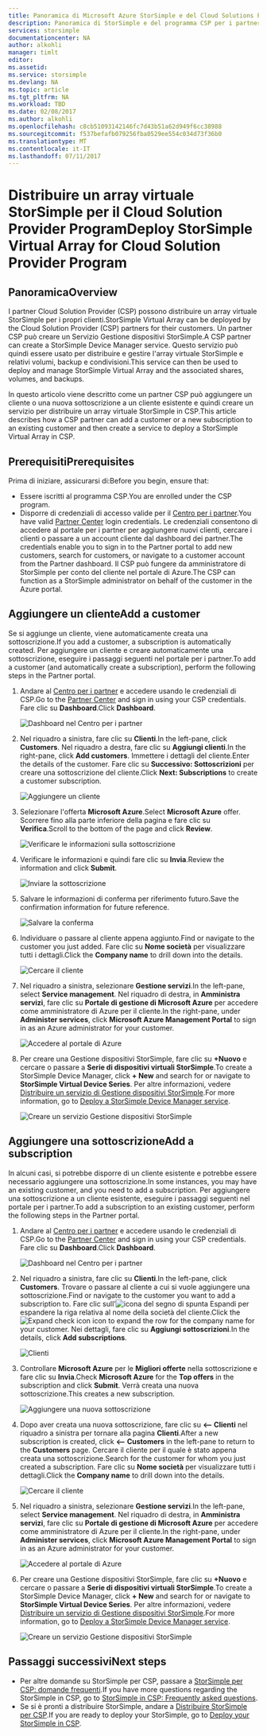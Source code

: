 ```yaml
---
title: Panoramica di Microsoft Azure StorSimple e del Cloud Solutions Provider Program | Microsoft Docs
description: Panoramica di StorSimple e del programma CSP per i partner StorSimple.
services: storsimple
documentationcenter: NA
author: alkohli
manager: timlt
editor: 
ms.assetid: 
ms.service: storsimple
ms.devlang: NA
ms.topic: article
ms.tgt_pltfrm: NA
ms.workload: TBD
ms.date: 02/08/2017
ms.author: alkohli
ms.openlocfilehash: c8cb51093142146fc7d43b51a62d949f6cc38988
ms.sourcegitcommit: f537befafb079256fba0529ee554c034d73f36b0
ms.translationtype: MT
ms.contentlocale: it-IT
ms.lasthandoff: 07/11/2017
---
```

# <a name="deploy-storsimple-virtual-array-for-cloud-solution-provider-program"></a><span data-ttu-id="deada-103">Distribuire un array virtuale StorSimple per il Cloud Solution Provider Program</span><span class="sxs-lookup"><span data-stu-id="deada-103">Deploy StorSimple Virtual Array for Cloud Solution Provider Program</span></span>

## <a name="overview"></a><span data-ttu-id="deada-104">Panoramica</span><span class="sxs-lookup"><span data-stu-id="deada-104">Overview</span></span>

<span data-ttu-id="deada-105">I partner Cloud Solution Provider (CSP) possono distribuire un array virtuale StorSimple per i propri clienti.</span><span class="sxs-lookup"><span data-stu-id="deada-105">StorSimple Virtual Array can be deployed by the Cloud Solution Provider (CSP) partners for their customers.</span></span> <span data-ttu-id="deada-106">Un partner CSP può creare un Servizio Gestione dispositivi StorSimple.</span><span class="sxs-lookup"><span data-stu-id="deada-106">A CSP partner can create a StorSimple Device Manager service.</span></span> <span data-ttu-id="deada-107">Questo servizio può quindi essere usato per distribuire e gestire l'array virtuale StorSimple e relativi volumi, backup e condivisioni.</span><span class="sxs-lookup"><span data-stu-id="deada-107">This service can then be used to deploy and manage StorSimple Virtual Array and the associated shares, volumes, and backups.</span></span>

<span data-ttu-id="deada-108">In questo articolo viene descritto come un partner CSP può aggiungere un cliente o una nuova sottoscrizione a un cliente esistente e quindi creare un servizio per distribuire un array virtuale StorSimple in CSP.</span><span class="sxs-lookup"><span data-stu-id="deada-108">This article describes how a CSP partner can add a customer or a new subscription to an existing customer and then create a service to deploy a StorSimple Virtual Array in CSP.</span></span>

## <a name="prerequisites"></a><span data-ttu-id="deada-109">Prerequisiti</span><span class="sxs-lookup"><span data-stu-id="deada-109">Prerequisites</span></span>

<span data-ttu-id="deada-110">Prima di iniziare, assicurarsi di:</span><span class="sxs-lookup"><span data-stu-id="deada-110">Before you begin, ensure that:</span></span>

- <span data-ttu-id="deada-111">Essere iscritti al programma CSP.</span><span class="sxs-lookup"><span data-stu-id="deada-111">You are enrolled under the CSP program.</span></span>
- <span data-ttu-id="deada-112">Disporre di credenziali di accesso valide per il [Centro per i partner](http://partnercenter.microsoft.com/).</span><span class="sxs-lookup"><span data-stu-id="deada-112">You have valid [Partner Center](http://partnercenter.microsoft.com/) login credentials.</span></span> <span data-ttu-id="deada-113">Le credenziali consentono di accedere al portale per i partner per aggiungere nuovi clienti, cercare i clienti o passare a un account cliente dal dashboard dei partner.</span><span class="sxs-lookup"><span data-stu-id="deada-113">The credentials enable you to sign in to the Partner portal to add new customers, search for customers, or navigate to a customer account from the Partner dashboard.</span></span> <span data-ttu-id="deada-114">Il CSP può fungere da amministratore di StorSimple per conto del cliente nel portale di Azure.</span><span class="sxs-lookup"><span data-stu-id="deada-114">The CSP can function as a StorSimple administrator on behalf of the customer in the Azure portal.</span></span>
                             
## <a name="add-a-customer"></a><span data-ttu-id="deada-115">Aggiungere un cliente</span><span class="sxs-lookup"><span data-stu-id="deada-115">Add a customer</span></span>

<span data-ttu-id="deada-116">Se si aggiunge un cliente, viene automaticamente creata una sottoscrizione.</span><span class="sxs-lookup"><span data-stu-id="deada-116">If you add a customer, a subscription is automatically created.</span></span> <span data-ttu-id="deada-117">Per aggiungere un cliente e creare automaticamente una sottoscrizione, eseguire i passaggi seguenti nel portale per i partner.</span><span class="sxs-lookup"><span data-stu-id="deada-117">To add a customer (and automatically create a subscription), perform the following steps in the Partner portal.</span></span>

1. <span data-ttu-id="deada-118">Andare al [Centro per i partner](http://partnercenter.microsoft.com/) e accedere usando le credenziali di CSP.</span><span class="sxs-lookup"><span data-stu-id="deada-118">Go to the [Partner Center](http://partnercenter.microsoft.com/) and sign in using your CSP credentials.</span></span> <span data-ttu-id="deada-119">Fare clic su **Dashboard**.</span><span class="sxs-lookup"><span data-stu-id="deada-119">Click **Dashboard**.</span></span>

     ![Dashboard nel Centro per i partner](./media/storsimple-partner-csp-deploy/image1.png)
                              
2. <span data-ttu-id="deada-121">Nel riquadro a sinistra, fare clic su **Clienti**.</span><span class="sxs-lookup"><span data-stu-id="deada-121">In the left-pane, click **Customers**.</span></span> <span data-ttu-id="deada-122">Nel riquadro a destra, fare clic su **Aggiungi clienti**.</span><span class="sxs-lookup"><span data-stu-id="deada-122">In the right-pane, click **Add customers**.</span></span> <span data-ttu-id="deada-123">Immettere i dettagli del cliente.</span><span class="sxs-lookup"><span data-stu-id="deada-123">Enter the details of the customer.</span></span> <span data-ttu-id="deada-124">Fare clic su **Successivo: Sottoscrizioni** per creare una sottoscrizione del cliente.</span><span class="sxs-lookup"><span data-stu-id="deada-124">Click **Next: Subscriptions** to create a customer subscription.</span></span>

    ![Aggiungere un cliente](./media/storsimple-partner-csp-deploy/image2.png)

3.  <span data-ttu-id="deada-126">Selezionare l'offerta **Microsoft Azure**.</span><span class="sxs-lookup"><span data-stu-id="deada-126">Select **Microsoft Azure** offer.</span></span> <span data-ttu-id="deada-127">Scorrere fino alla parte inferiore della pagina e fare clic su **Verifica**.</span><span class="sxs-lookup"><span data-stu-id="deada-127">Scroll to the bottom of the page and click **Review**.</span></span>

    ![Verificare le informazioni sulla sottoscrizione](./media/storsimple-partner-csp-deploy/image3.png)
                              
4. <span data-ttu-id="deada-129">Verificare le informazioni e quindi fare clic su **Invia**.</span><span class="sxs-lookup"><span data-stu-id="deada-129">Review the information and click **Submit**.</span></span>

    ![Inviare la sottoscrizione](./media/storsimple-partner-csp-deploy/image4.png)

5. <span data-ttu-id="deada-131">Salvare le informazioni di conferma per riferimento futuro.</span><span class="sxs-lookup"><span data-stu-id="deada-131">Save the confirmation information for future reference.</span></span>

    ![Salvare la conferma](./media/storsimple-partner-csp-deploy/image5.png)

6. <span data-ttu-id="deada-133">Individuare o passare al cliente appena aggiunto.</span><span class="sxs-lookup"><span data-stu-id="deada-133">Find or navigate to the customer you just added.</span></span> <span data-ttu-id="deada-134">Fare clic su **Nome società** per visualizzare tutti i dettagli.</span><span class="sxs-lookup"><span data-stu-id="deada-134">Click the **Company name** to drill down into the details.</span></span>

    ![Cercare il cliente](./media/storsimple-partner-csp-deploy/image6.png)  

7. <span data-ttu-id="deada-136">Nel riquadro a sinistra, selezionare **Gestione servizi**.</span><span class="sxs-lookup"><span data-stu-id="deada-136">In the left-pane, select **Service management**.</span></span> <span data-ttu-id="deada-137">Nel riquadro di destra, in **Amministra servizi**, fare clic su **Portale di gestione di Microsoft Azure** per accedere come amministratore di Azure per il cliente.</span><span class="sxs-lookup"><span data-stu-id="deada-137">In the right-pane, under **Administer services**, click **Microsoft Azure Management Portal** to sign in as an Azure administrator for your customer.</span></span>

    ![Accedere al portale di Azure](./media/storsimple-partner-csp-deploy/image9.png)

8. <span data-ttu-id="deada-139">Per creare una Gestione dispositivi StorSimple, fare clic su **+Nuovo** e cercare o passare a **Serie di dispositivi virtuali StorSimple**.</span><span class="sxs-lookup"><span data-stu-id="deada-139">To create a StorSimple Device Manager, click **+ New** and search for or navigate to **StorSimple Virtual Device Series**.</span></span> <span data-ttu-id="deada-140">Per altre informazioni, vedere [Distribuire un servizio di Gestione dispositivi StorSimple](storsimple-virtual-array-manage-service.md).</span><span class="sxs-lookup"><span data-stu-id="deada-140">For more information, go to [Deploy a StorSimple Device Manager service](storsimple-virtual-array-manage-service.md).</span></span>

    ![Creare un servizio Gestione dispositivi StorSimple](./media/storsimple-partner-csp-deploy/image8.png)


## <a name="add-a-subscription"></a><span data-ttu-id="deada-142">Aggiungere una sottoscrizione</span><span class="sxs-lookup"><span data-stu-id="deada-142">Add a subscription</span></span>

<span data-ttu-id="deada-143">In alcuni casi, si potrebbe disporre di un cliente esistente e potrebbe essere necessario aggiungere una sottoscrizione.</span><span class="sxs-lookup"><span data-stu-id="deada-143">In some instances, you may have an existing customer, and you need to add a subscription.</span></span> <span data-ttu-id="deada-144">Per aggiungere una sottoscrizione a un cliente esistente, eseguire i passaggi seguenti nel portale per i partner.</span><span class="sxs-lookup"><span data-stu-id="deada-144">To add a subscription to an existing customer, perform the following steps in the Partner portal.</span></span>

1. <span data-ttu-id="deada-145">Andare al [Centro per i partner](http://partnercenter.microsoft.com/) e accedere usando le credenziali di CSP.</span><span class="sxs-lookup"><span data-stu-id="deada-145">Go to the [Partner Center](http://partnercenter.microsoft.com/) and sign in using your CSP credentials.</span></span> <span data-ttu-id="deada-146">Fare clic su **Dashboard**.</span><span class="sxs-lookup"><span data-stu-id="deada-146">Click **Dashboard**.</span></span>

     ![Dashboard nel Centro per i partner](./media/storsimple-partner-csp-deploy/image1.png)
                              
2. <span data-ttu-id="deada-148">Nel riquadro a sinistra, fare clic su **Clienti**.</span><span class="sxs-lookup"><span data-stu-id="deada-148">In the left-pane, click **Customers**.</span></span> <span data-ttu-id="deada-149">Trovare o passare al cliente a cui si vuole aggiungere una sottoscrizione.</span><span class="sxs-lookup"><span data-stu-id="deada-149">Find or navigate to the customer you want to add a subscription to.</span></span> <span data-ttu-id="deada-150">Fare clic sull'![icona del segno di spunta Espandi](./media/storsimple-partner-csp-deploy/expand_pane_icon.png) per espandere la riga relativa al nome della società del cliente.</span><span class="sxs-lookup"><span data-stu-id="deada-150">Click the ![Expand check icon](./media/storsimple-partner-csp-deploy/expand_pane_icon.png) icon to expand the row for the company name for your customer.</span></span> <span data-ttu-id="deada-151">Nei dettagli, fare clic su **Aggiungi sottoscrizioni**.</span><span class="sxs-lookup"><span data-stu-id="deada-151">In the details, click **Add subscriptions**.</span></span>

    ![Clienti](./media/storsimple-partner-csp-deploy/image10.png)

3. <span data-ttu-id="deada-153">Controllare **Microsoft Azure** per le **Migliori offerte** nella sottoscrizione e fare clic su **Invia**.</span><span class="sxs-lookup"><span data-stu-id="deada-153">Check **Microsoft Azure** for the **Top offers** in the subscription and click **Submit**.</span></span> <span data-ttu-id="deada-154">Verrà creata una nuova sottoscrizione.</span><span class="sxs-lookup"><span data-stu-id="deada-154">This creates a new subscription.</span></span>

    ![Aggiungere una nuova sottoscrizione](./media/storsimple-partner-csp-deploy/image11.png)

6. <span data-ttu-id="deada-156">Dopo aver creata una nuova sottoscrizione, fare clic su **<-- Clienti** nel riquadro a sinistra per tornare alla pagina **Clienti**.</span><span class="sxs-lookup"><span data-stu-id="deada-156">After a new subscription is created, click **<-- Customers** in the left-pane to return to the **Customers** page.</span></span> <span data-ttu-id="deada-157">Cercare il cliente per il quale è stato appena creata una sottoscrizione.</span><span class="sxs-lookup"><span data-stu-id="deada-157">Search for the customer for whom you just created a subscription.</span></span> <span data-ttu-id="deada-158">Fare clic su **Nome società** per visualizzare tutti i dettagli.</span><span class="sxs-lookup"><span data-stu-id="deada-158">Click the **Company name** to drill down into the details.</span></span>

    ![Cercare il cliente](./media/storsimple-partner-csp-deploy/image6.png)  

7. <span data-ttu-id="deada-160">Nel riquadro a sinistra, selezionare **Gestione servizi**.</span><span class="sxs-lookup"><span data-stu-id="deada-160">In the left-pane, select **Service management**.</span></span> <span data-ttu-id="deada-161">Nel riquadro di destra, in **Amministra servizi**, fare clic su **Portale di gestione di Microsoft Azure** per accedere come amministratore di Azure per il cliente.</span><span class="sxs-lookup"><span data-stu-id="deada-161">In the right-pane, under **Administer services**, click **Microsoft Azure Management Portal** to sign in as an Azure administrator for your customer.</span></span>

    ![Accedere al portale di Azure](./media/storsimple-partner-csp-deploy/image9.png)

8. <span data-ttu-id="deada-163">Per creare una Gestione dispositivi StorSimple, fare clic su **+Nuovo** e cercare o passare a **Serie di dispositivi virtuali StorSimple**.</span><span class="sxs-lookup"><span data-stu-id="deada-163">To create a StorSimple Device Manager, click **+ New** and search for or navigate to **StorSimple Virtual Device Series**.</span></span> <span data-ttu-id="deada-164">Per altre informazioni, vedere [Distribuire un servizio di Gestione dispositivi StorSimple](storsimple-virtual-array-manage-service.md).</span><span class="sxs-lookup"><span data-stu-id="deada-164">For more information, go to [Deploy a StorSimple Device Manager service](storsimple-virtual-array-manage-service.md).</span></span>

    ![Creare un servizio Gestione dispositivi StorSimple](./media/storsimple-partner-csp-deploy/image8.png)

## <a name="next-steps"></a><span data-ttu-id="deada-166">Passaggi successivi</span><span class="sxs-lookup"><span data-stu-id="deada-166">Next steps</span></span>

- <span data-ttu-id="deada-167">Per altre domande su StorSimple per CSP, passare a [StorSimple per CSP: domande frequenti](storsimple-partner-csp-faq.md).</span><span class="sxs-lookup"><span data-stu-id="deada-167">If you have more questions regarding the StorSimple in CSP, go to [StorSimple in CSP: Frequently asked questions](storsimple-partner-csp-faq.md).</span></span>
- <span data-ttu-id="deada-168">Se si è pronti a distribuire StorSimple, andare a [Distribuire StorSimple per CSP](storsimple-partner-csp-deploy.md).</span><span class="sxs-lookup"><span data-stu-id="deada-168">If you are ready to deploy your StorSimple, go to [Deploy your StorSimple in CSP](storsimple-partner-csp-deploy.md).</span></span>
